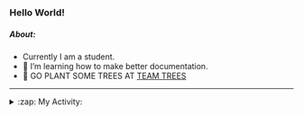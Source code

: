 ### Hello World!

##### About:
- Currently I am a student.
- 🌱 I’m learning how to make better documentation.
- 🌱 GO PLANT SOME TREES AT [TEAM TREES](https://teamtrees.org/)

---
<details>
  <summary>:zap: My Activity:</summary>
  
<!--START_SECTION:waka-->
![Code Time](http://img.shields.io/badge/Code%20Time-1%2C152%20hrs%2043%20mins-blue)

**I'm a Night 🦉** 

```text
🌞 Morning                1574 commits        ██░░░░░░░░░░░░░░░░░░░░░░░   09.53 % 
🌆 Daytime                5753 commits        █████████░░░░░░░░░░░░░░░░   34.83 % 
🌃 Evening                4753 commits        ███████░░░░░░░░░░░░░░░░░░   28.77 % 
🌙 Night                  4439 commits        ███████░░░░░░░░░░░░░░░░░░   26.87 % 
```
📅 **I'm Most Productive on Wednesday** 

```text
Monday                   2438 commits        ████░░░░░░░░░░░░░░░░░░░░░   14.76 % 
Tuesday                  2200 commits        ███░░░░░░░░░░░░░░░░░░░░░░   13.32 % 
Wednesday                3801 commits        ██████░░░░░░░░░░░░░░░░░░░   23.01 % 
Thursday                 2092 commits        ███░░░░░░░░░░░░░░░░░░░░░░   12.66 % 
Friday                   1644 commits        ██░░░░░░░░░░░░░░░░░░░░░░░   09.95 % 
Saturday                 1464 commits        ██░░░░░░░░░░░░░░░░░░░░░░░   08.86 % 
Sunday                   2880 commits        ████░░░░░░░░░░░░░░░░░░░░░   17.43 % 
```


📊 **This Week I Spent My Time On** 

```text
🔥 Editors: 
VS Code                  1 hr 38 mins        █████████████████████████   100.00 % 

🐱‍💻 Projects: 
giveth-dapps-v2          1 hr 37 mins        █████████████████████████   99.33 % 
praise                   0 secs              ░░░░░░░░░░░░░░░░░░░░░░░░░   00.67 % 
```


 Last Updated on 20/07/2023 13:12:38 UTC
<!--END_SECTION:waka-->
</details>

